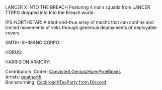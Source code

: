 LANCER X INTO THE BREACH 
Featuring 4 main squads from LANCER TTRPG dropped into Into the Breach world:

IPS-NORTHSTAR: A tried-and-true array of mechs that can confine and limited movements of veks through generous deployments of deployable covers.

SMTIH-SHIMANO CORPO: 

HORUS:

HARRISION ARMORY:

Contributors:
  Coder: [Convicted Genius/HueyPixelBoxes](https://github.com/HueyPixelBoxes)<br>
  Artists: [goatnorth](https://github.com/goatnorth),<br>
  Brainstorming: [CockroachTeaParty from Discord](https://www.twitch.tv/cockroachteaparty)<br>
